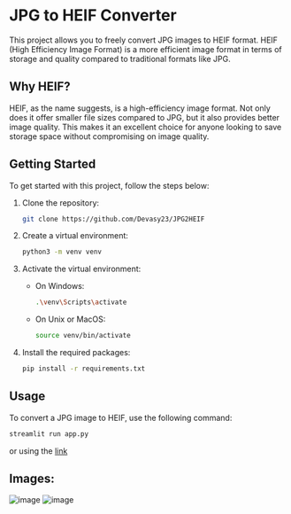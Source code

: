 # JPG to HEIF Converter

This project allows you to freely convert JPG images to HEIF format. HEIF (High Efficiency Image Format) is a more efficient image format in terms of storage and quality compared to traditional formats like JPG.

## Why HEIF?

HEIF, as the name suggests, is a high-efficiency image format. Not only does it offer smaller file sizes compared to JPG, but it also provides better image quality. This makes it an excellent choice for anyone looking to save storage space without compromising on image quality.

## Getting Started

To get started with this project, follow the steps below:

1. Clone the repository:
    ```bash
    git clone https://github.com/Devasy23/JPG2HEIF
    ```


2. Create a virtual environment:
    ```bash
    python3 -m venv venv
    ```

3. Activate the virtual environment:
    - On Windows:
        ```bash
        .\venv\Scripts\activate
        ```
    - On Unix or MacOS:
        ```bash
        source venv/bin/activate
        ```

5. Install the required packages:
    ```bash
    pip install -r requirements.txt
    ```

## Usage

To convert a JPG image to HEIF, use the following command:

```bash
streamlit run app.py
```
or using the [link](https://jpgtoheifconverter.streamlit.app/)


## Images:
![image](https://github.com/Devasy23/JPG2HEIF/assets/110348311/f1c281bb-a828-4085-ba48-f8cddd6af802)
![image](https://github.com/Devasy23/JPG2HEIF/assets/110348311/9fd50cc0-d519-4bdb-90b3-1f3848498906)

